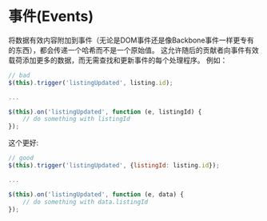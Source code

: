 # 事件(Events)

将数据有效内容附加到事件（无论是DOM事件还是像Backbone事件一样更专有的东西），都会传递一个哈希而不是一个原始值。 这允许随后的贡献者向事件有效载荷添加更多的数据，而无需查找和更新事件的每个处理程序。 例如：


```javascript
// bad
$(this).trigger('listingUpdated', listing.id);

...

$(this).on('listingUpdated', function (e, listingId) {
    // do something with listingId
});

```

这个更好:

```javascript
// good
$(this).trigger('listingUpdated', {listingId: listing.id});

...

$(this).on('listingUpdated', function (e, data) {
    // do something with data.listingId
});
```

